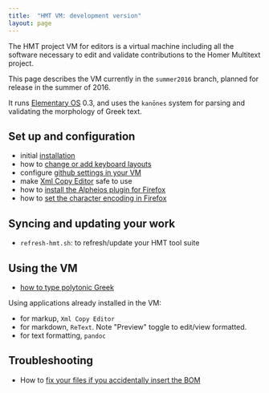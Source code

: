 ```yaml
---
title:  "HMT VM: development version"
layout: page
---
```


The HMT project VM for editors is a virtual machine including all the software necessary to edit and validate contributions to the Homer Multitext project.

This page describes the VM currently in the `summer2016` branch, planned for release in the summer of 2016.


It runs [Elementary OS](https://elementary.io/) 0.3, and uses the `kanōnes` system for parsing and validating the morphology of Greek text.



## Set up and configuration

- initial [installation](install)
- how to [change or add keyboard layouts](keyboard)
- configure [github settings in your VM](config-github)
- make [Xml Copy Editor](xmlcopyeditor) safe to use
- how to [install the Alpheios plugin for Firefox](alpheios)
- how to [set the character encoding in Firefox](ff-char-enc)




## Syncing and updating your work ##


- `refresh-hmt.sh`: to refresh/update your HMT tool suite



## Using the VM ##


- [how to type polytonic Greek](greek)

Using applications already installed in the VM:

- for markup, `Xml Copy Editor`
- for markdown, `ReText`.  Note "Preview" toggle to edit/view formatted.
- for text formatting, `pandoc`



## Troubleshooting ##


- How to [fix your files if you accidentally insert the BOM](bom)
